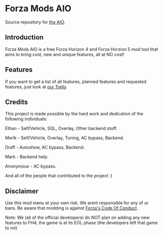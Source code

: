 # Forza Mods AIO

Source repository for [the AIO](https://github.com/ForzaMods/AIO).

## Introduction

Forza Mods AIO is a free Forza Horizon 4 and Forza Horzion 5 mod tool that aims to bring cool, new and unique features, all at NO cost!

## Features

If you want to get a list of all features, planned features and requested features, just look at [our Trello](https://trello.com/b/jXY01dbN/forza-mods-aio)

## Credits

This project is made possible by the hard work and dedication of the following individuals:

Ethan - Self/Vehicle, SQL, Overlay, Other backend stuff.

Merik - Self/Vehicle, Overlay, Tuning, AC bypass, Backend.

Draff - Autoshow, AC bypass, Backend.

Mark - Backend help.

Anonymous - AC bypass.


And all of the people that contributed to the project :)

## Disclaimer

Use this mod menu at your own risk. We arent responsible for any of ur bans. Be aware that modding is against [Forza's Code Of Conduct](https://support.forzamotorsport.net/hc/en-us/articles/360035563914).

Note: We (all of the official developers) do NOT plan on adding any new features to FH4, the game is at its EOL phase (the developers left that game to rot)